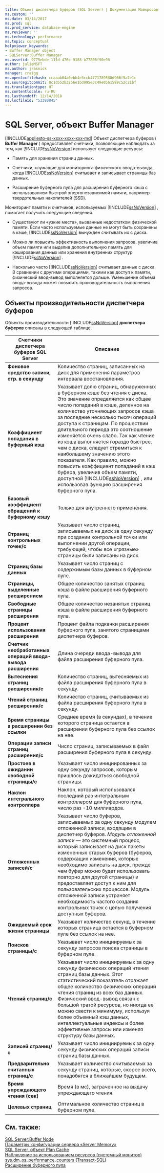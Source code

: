 ```yaml
---
title: Объект диспетчера буферов (SQL Server) | Документация Майкрософт
ms.custom: ''
ms.date: 03/14/2017
ms.prod: sql
ms.prod_service: database-engine
ms.reviewer: ''
ms.technology: performance
ms.topic: conceptual
helpviewer_keywords:
- Buffer Manager object
- SQLServer:Buffer Manager
ms.assetid: 9775ebde-111d-476c-9188-b77805f90e98
author: julieMSFT
ms.author: jrasnick
manager: craigg
ms.openlocfilehash: ccaaab04a0ebb4e3ccb4771789588d966f5a7e1c
ms.sourcegitcommit: 0c1d552b3256e1bd995e3c49e0561589c52c21bf
ms.translationtype: HT
ms.contentlocale: ru-RU
ms.lasthandoff: 12/14/2018
ms.locfileid: "53380845"
---
```

# <a name="sql-server-buffer-manager-object"></a>SQL Server, объект Buffer Manager
[!INCLUDE[appliesto-ss-xxxx-xxxx-xxx-md](../../includes/appliesto-ss-xxxx-xxxx-xxx-md.md)]
  Объект диспетчера буферов ( **Buffer Manager** ) предоставляет счетчики, позволяющие наблюдать за тем, как [!INCLUDE[ssNoVersion](../../includes/ssnoversion-md.md)] использует следующие ресурсы:  
  
-   Память для хранения страниц данных.  
  
-   Счетчики, служащие для мониторинга физического ввода-вывода, когда [!INCLUDE[ssNoVersion](../../includes/ssnoversion-md.md)] считывает и записывает страницы баз данных.  
  
-   Расширение буферного пула для расширения буферного кэша с использованием быстрой энергонезависимой памяти, например твердотельных накопителей (SSD).  
  
 Мониторинг памяти и счетчиков, используемых [!INCLUDE[ssNoVersion](../../includes/ssnoversion-md.md)] , помогает получить следующие сведения.  
  
-   Существуют ли «узкие места», вызванные недостатком физической памяти. Если часто используемые данные не могут быть сохранены в кэше, [!INCLUDE[ssNoVersion](../../includes/ssnoversion-md.md)] вынужден считывать их с диска.   
  
-   Можно ли повысить эффективность выполнения запросов, увеличив объем памяти или выделив дополнительную память для кэширования данных или хранения внутренних структур [!INCLUDE[ssNoVersion](../../includes/ssnoversion-md.md)] .  
  
-   Насколько часто [!INCLUDE[ssNoVersion](../../includes/ssnoversion-md.md)] считывает данные с диска. В сравнении с другими операциями, такими как доступ к памяти, физический ввод-вывод выполняется дольше. Уменьшение объема ввода-вывода может повысить производительность выполнения запросов.  
  
## <a name="buffer-manager-performance-objects"></a>Объекты производительности диспетчера буферов  
 Объекты производительности [!INCLUDE[ssNoVersion](../../includes/ssnoversion-md.md)] **диспетчера буферов** описаны в следующей таблице.  
  
|Счетчики диспетчера буферов SQL Server|Описание|  
|----------------------------------------|-----------------|  
|**Фоновое средство записи, стр. в секунду**|Количество страниц, записанных на диск для применения параметров интервала восстановления.| 
|**Коэффициент попадания в буферный кэш**|Указывает долю страниц, обнаруженных в буферном кэше без чтения с диска. Это значение определяется как общее число попаданий в кэше, деленное на количество уточняющих запросов кэша за последние несколько тысяч операций доступа к страницам. По прошествии длительного периода это соотношение изменяется очень слабо. Так как чтение из кэша выполняется гораздо быстрее, чем с диска, следует стремиться к наибольшему значению этого показателя. Как правило, можно повысить коэффициент попаданий в кэш буфера, увеличив объем памяти, доступной [!INCLUDE[ssNoVersion](../../includes/ssnoversion-md.md)] , или использовав функцию расширения буферного пула.|  
|**Базовый коэффициент обращений к буферному кэшу**|Только для внутреннего применения.|
|**Страниц контрольных точек/с**|Указывает число страниц, записываемых на диск за одну секунду при создании контрольной точки или выполнении другой операции, требующей, чтобы все «грязные» страницы были записаны на диск.|  
|**Страниц базы данных**|Указывает число страниц с содержимым базы данных в буферном пуле.|  
|**Страницы, выделенные расширением**|Общее количество занятых страниц кэша в файле расширения буферного пула.|  
|**Свободные страницы расширения**|Общее количество незанятых страниц кэша в файле расширения буферного пула.|  
|**Процент использования расширения**|Процент файла подкачки расширения буферного пула, занятого страницами диспетчера буферов.|  
|**Счетчик необработанных операций ввода-вывода расширения**|Длина очереди ввода-вывода для файла расширения буферного пула.|  
|**Вытеснения страниц расширения/с**|Количество страниц, вытесняемых из файла расширения буферного пула в секунду.|  
|**Чтений страниц расширения/с**|Количество страниц, считываемых из файла расширения буферного пула в секунду.|  
|**Время страницы в расширении без ссылки**|Среднее время (в секундах), в течение которого страница остается в расширении буферного пула без ссылок на нее.|  
|**Операции записи страниц расширения/с**|Число страниц, записываемых в файл расширения буферного пула в секунду.|  
|**Простоев в ожидании свободной страницы/с**|Указывает число инициированных за одну секунду запросов, которым пришлось дожидаться свободной страницы.|  
|**Наклон интегрального контроллера**|Наклон, который использовался последний раз интегральным контроллером для буферного пула, число раз -10 миллиардов.| 
|**Отложенных записей/с**|Указывает число буферов, записываемых за одну секунду модулем отложенной записи, входящим в диспетчер буферов. *Модуль отложенной записи* — это системный процесс, который записывает на диск пакеты измененных старых буферов (буферов, содержащих изменения, которые необходимо записать на диск, прежде чем буфер можно будет использовать повторно для другой страницы) и предоставляет доступ к ним для пользовательских процессов. Модуль отложенной записи устраняет необходимость частого создания контрольных точек с целью получения доступных буферов.|  
|**Ожидаемый срок жизни страницы**|Указывает количество секунд, в течение которых страница остается в буферном пуле без ссылок на нее.|  
|**Поисков страницы/с**|Указывает число инициируемых за секунду запросов поиска страницы в буферном пуле.|  
|**Чтений страниц/с**|Указывает число инициируемых за одну секунду физических операций чтения страниц базы данных. Этот статистический показатель отражает общее количество физических операций чтения страниц из всех баз данных. Физический ввод-вывод связан с большой тратой ресурсов, но иногда ее можно свести к минимуму, используя более объемный кэш данных, интеллектуальные индексы и более эффективные запросы или изменяя структуру базы данных.|  
|**Записей страниц/с**|Указывает число инициируемых за одну секунду физических операций записи страниц базы данных.|  
|**Предварительно считанных страниц/с**|Указывает количество считываемых за секунду страниц, которые, скорее всего, понадобятся в ближайшем будущем.|  
|**Время упреждающего чтения (сек)**|Время (в мс), затраченное на выдачу упреждающего чтения.|
|**Целевых страниц**|Оптимальное количество страниц в буферном пуле.|

  
## <a name="see-also"></a>См. также:  
 [SQL Server:Buffer Node](../../relational-databases/performance-monitor/sql-server-buffer-node.md)   
 [Параметры конфигурации сервера «Server Memory»](../../database-engine/configure-windows/server-memory-server-configuration-options.md)   
 [SQL Server, объект Plan Cache](../../relational-databases/performance-monitor/sql-server-plan-cache-object.md)   
 [Наблюдение за использованием ресурсов (системный монитор)](../../relational-databases/performance-monitor/monitor-resource-usage-system-monitor.md)   
 [sys.dm_os_performance_counters (Transact-SQL)](../../relational-databases/system-dynamic-management-views/sys-dm-os-performance-counters-transact-sql.md)   
 [Расширение буферного пула](../../database-engine/configure-windows/buffer-pool-extension.md)  
  
  
